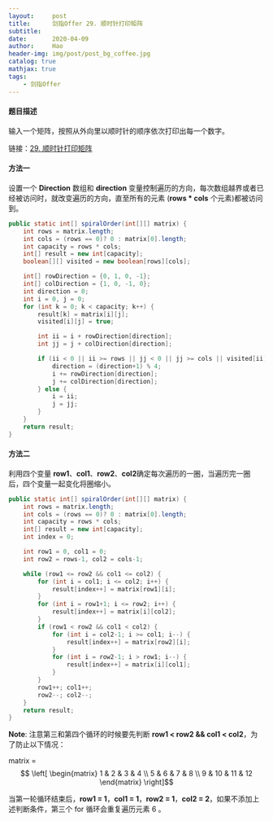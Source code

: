```yaml
---
layout:     post
title:      剑指Offer 29. 顺时针打印矩阵
subtitle:   
date:       2020-04-09
author:     Hao
header-img: img/post/post_bg_coffee.jpg
catalog: true
mathjax: true
tags:
    - 剑指Offer
---
```


#### 题目描述

输入一个矩阵，按照从外向里以顺时针的顺序依次打印出每一个数字。

链接：[29. 顺时针打印矩阵](https://leetcode-cn.com/problems/shun-shi-zhen-da-yin-ju-zhen-lcof/)

#### 方法一

设置一个 **Direction** 数组和 **direction** 变量控制遍历的方向，每次数组越界或者已经被访问时，就改变遍历的方向，直至所有的元素 (**rows * cols** 个元素)都被访问到。

```java
public static int[] spiralOrder(int[][] matrix) {
    int rows = matrix.length;
    int cols = (rows == 0)? 0 : matrix[0].length;
    int capacity = rows * cols;
    int[] result = new int[capacity];
    boolean[][] visited = new boolean[rows][cols];

    int[] rowDirection = {0, 1, 0, -1};
    int[] colDirection = {1, 0, -1, 0};
    int direction = 0;
    int i = 0, j = 0;
    for (int k = 0; k < capacity; k++) {
        result[k] = matrix[i][j];
        visited[i][j] = true;

        int ii = i + rowDirection[direction];
        int jj = j + colDirection[direction];

        if (ii < 0 || ii >= rows || jj < 0 || jj >= cols || visited[ii][jj]) {
            direction = (direction+1) % 4;
            i += rowDirection[direction];
            j += colDirection[direction];
        } else {
            i = ii;
            j = jj;
        }
    }
    return result;
}
```

#### 方法二

利用四个变量 **row1**、**col1**、**row2**、**col2**确定每次遍历的一圈，当遍历完一圈后，四个变量一起变化将圈缩小。

```java
public static int[] spiralOrder(int[][] matrix) {
    int rows = matrix.length;
    int cols = (rows == 0)? 0 : matrix[0].length;
    int capacity = rows * cols;
    int[] result = new int[capacity];
    int index = 0;

    int row1 = 0, col1 = 0;
    int row2 = rows-1, col2 = cols-1;

    while (row1 <= row2 && col1 <= col2) {
        for (int i = col1; i <= col2; i++) {
            result[index++] = matrix[row1][i];
        }
        for (int i = row1+1; i <= row2; i++) {
            result[index++] = matrix[i][col2];
        }
        if (row1 < row2 && col1 < col2) {
            for (int i = col2-1; i >= col1; i--) {
                result[index++] = matrix[row2][i];
            }
            for (int i = row2-1; i > row1; i--) {
                result[index++] = matrix[i][col1];
            }
        }
        row1++; col1++;
        row2--; col2--;
    }
    return result;
}
```

**Note**: 注意第三和第四个循环的时候要先判断 **row1 < row2 && col1 < col2**，为了防止以下情况：

matrix = $$
\left[
\begin{matrix}
1 & 2 & 3 & 4 \\
5 & 6 & 7 & 8 \\ 
9 & 10 & 11 & 12 
\end{matrix}
\right]$$ 

当第一轮循环结束后，**row1 = 1**，**col1 = 1**，**row2 = 1**，**col2 = 2**，如果不添加上述判断条件，第三个 for 循环会重复遍历元素 6 。
